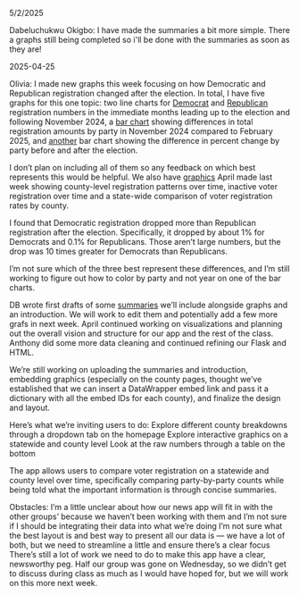 
5/2/2025

Dabeluchukwu Okigbo: I have made the summaries a bit more simple. There a graphs still being completed so i'll be done with the summaries as soon as they are!

2025-04-25

Olivia: I made new graphs this week focusing on how Democratic and Republican registration changed after the election. In total, I have five graphs for this one topic: two line charts for <a href="https://www.datawrapper.de/_/HfdGg/">Democrat</a> and <a href= "https://www.datawrapper.de/_/cNllC/">Republican</a> registration numbers in the immediate months leading up to the election and following November 2024, a <a href="https://www.datawrapper.de/_/ymiFl/">bar chart</a> showing differences in total registration amounts by party in November 2024 compared to February 2025, and <a href="https://www.datawrapper.de/_/5zOiJ/">another</a> bar chart showing the difference in percent change by party before and after the election. 

I don’t plan on including all of them so any feedback on which best represents this would be helpful. We also have <a href="https://docs.google.com/document/d/1EE2RkDMOWsT7CAx5rRDMeiSMldnc0uWkEzAmDiBKFXg/edit?usp=sharing">graphics</a> April made last week showing county-level registration patterns over time, inactive voter registration over time and a state-wide comparison of voter registration rates by county. 

I found that Democratic registration dropped more than Republican registration after the election. Specifically, it dropped by about 1% for Democrats and 0.1% for Republicans. Those aren’t large numbers, but the drop was 10 times greater for Democrats than Republicans. 

I’m not sure which of the three best represent these differences, and I’m still working to figure out how to color by party and not year on one of the bar charts. 

DB wrote first drafts of some <a href="https://docs.google.com/document/d/1EE2RkDMOWsT7CAx5rRDMeiSMldnc0uWkEzAmDiBKFXg/edit?usp=sharing">summaries</a> we’ll include alongside graphs and an introduction. We will work to edit them and potentially add a few more grafs in next week. April continued working on visualizations and planning out the overall vision and structure for our app and the rest of the class. Anthony did some more data cleaning and continued refining our Flask and HTML. 

We’re still working on uploading the summaries and introduction, embedding graphics (especially on the county pages, thought we’ve established that we can insert a DataWrapper embed link and pass it a dictionary with all the embed IDs for each county), and finalize the design and layout. 

Here’s what we’re inviting users to do: 
Explore different county breakdowns through a dropdown tab on the homepage
Explore interactive graphics on a statewide and county level 
Look at the raw numbers through a table on the bottom

The app allows users to compare voter registration on a statewide and county level over time, specifically comparing party-by-party counts while being told what the important information is through concise summaries. 

Obstacles:
I’m a little unclear about how our news app will fit in with the other groups’ because we haven’t been working with them and I’m not sure if I should be integrating their data into what we’re doing
I’m not sure what the best layout is and best way to present all our data is — we have a lot of both, but we need to streamline a little and ensure there’s a clear focus
There’s still a lot of work we need to do to make this app have a clear, newsworthy peg. Half our group was gone on Wednesday, so we didn’t get to discuss during class as much as I would have hoped for, but we will work on this more next week.

